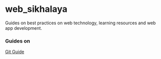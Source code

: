 # web_sikhalaya
Guides on best practices on web technology, learning resources and web app development.

### Guides on
 [Git Guide](./guide/git_guide.md)